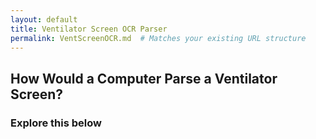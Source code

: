 ```yaml
---
layout: default
title: Ventilator Screen OCR Parser
permalink: VentScreenOCR.md  # Matches your existing URL structure
---
```


<h2>How Would a Computer Parse a Ventilator Screen?</h2>

<h3>Explore this below</h3>
